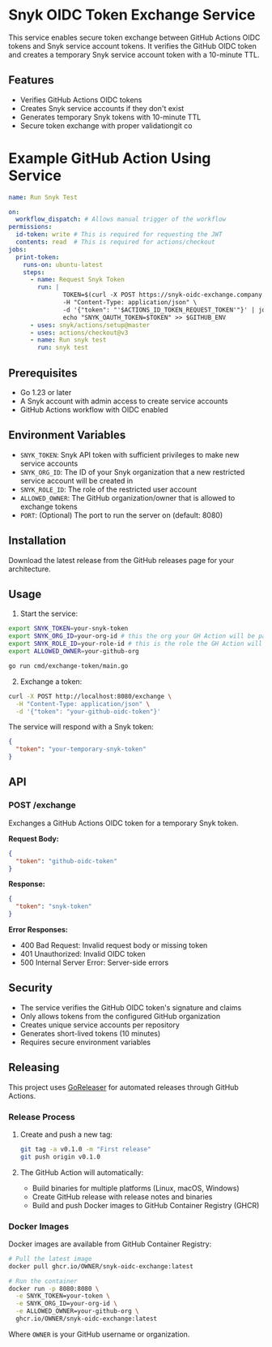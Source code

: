 # Snyk OIDC Token Exchange Service

This service enables secure token exchange between GitHub Actions OIDC tokens and Snyk service account tokens. It verifies the GitHub OIDC token and creates a temporary Snyk service account token with a 10-minute TTL.

## Features

- Verifies GitHub Actions OIDC tokens
- Creates Snyk service accounts if they don't exist
- Generates temporary Snyk tokens with 10-minute TTL
- Secure token exchange with proper validationgit co

# Example GitHub Action Using Service

```yaml
name: Run Snyk Test

on:
  workflow_dispatch: # Allows manual trigger of the workflow
permissions:
  id-token: write # This is required for requesting the JWT
  contents: read  # This is required for actions/checkout
jobs:
  print-token:
    runs-on: ubuntu-latest
    steps:
      - name: Request Snyk Token
        run: |
               TOKEN=$(curl -X POST https://snyk-oidc-exchange.company.com/exchange \
               -H "Content-Type: application/json" \
               -d '{"token": "'$ACTIONS_ID_TOKEN_REQUEST_TOKEN'"}' | jq -r .token)
               echo "SNYK_OAUTH_TOKEN=$TOKEN" >> $GITHUB_ENV
      - uses: snyk/actions/setup@master
      - uses: actions/checkout@v3
      - name: Run snyk test
        run: snyk test
```

## Prerequisites

- Go 1.23 or later
- A Snyk account with admin access to create service accounts
- GitHub Actions workflow with OIDC enabled

## Environment Variables

- `SNYK_TOKEN`: Snyk API token with sufficient privileges to make new service accounts
- `SNYK_ORG_ID`: The ID of your Snyk organization that a new restricted service account will be created in
- `SNYK_ROLE_ID`: The role of the restricted user account
- `ALLOWED_OWNER`: The GitHub organization/owner that is allowed to exchange tokens
- `PORT`: (Optional) The port to run the server on (default: 8080)

## Installation

Download the latest release from the GitHub releases page for your architecture.

## Usage

1. Start the service:

```bash
export SNYK_TOKEN=your-snyk-token
export SNYK_ORG_ID=your-org-id # this the org your GH Action will be part of
export SNYK_ROLE_ID=your-role-id # this is the role the GH Action will receive
export ALLOWED_OWNER=your-github-org

go run cmd/exchange-token/main.go
```

2. Exchange a token:

```bash
curl -X POST http://localhost:8080/exchange \
  -H "Content-Type: application/json" \
  -d '{"token": "your-github-oidc-token"}'
```

The service will respond with a Snyk token:

```json
{
  "token": "your-temporary-snyk-token"
}
```

## API

### POST /exchange

Exchanges a GitHub Actions OIDC token for a temporary Snyk token.

**Request Body:**
```json
{
  "token": "github-oidc-token"
}
```

**Response:**
```json
{
  "token": "snyk-token"
}
```

**Error Responses:**
- 400 Bad Request: Invalid request body or missing token
- 401 Unauthorized: Invalid OIDC token
- 500 Internal Server Error: Server-side errors

## Security

- The service verifies the GitHub OIDC token's signature and claims
- Only allows tokens from the configured GitHub organization
- Creates unique service accounts per repository
- Generates short-lived tokens (10 minutes)
- Requires secure environment variables

## Releasing

This project uses [GoReleaser](https://goreleaser.com/) for automated releases through GitHub Actions.

### Release Process

1. Create and push a new tag:
   ```bash
   git tag -a v0.1.0 -m "First release"
   git push origin v0.1.0
   ```

2. The GitHub Action will automatically:
   - Build binaries for multiple platforms (Linux, macOS, Windows)
   - Create GitHub release with release notes and binaries
   - Build and push Docker images to GitHub Container Registry (GHCR)

### Docker Images

Docker images are available from GitHub Container Registry:

```bash
# Pull the latest image
docker pull ghcr.io/OWNER/snyk-oidc-exchange:latest

# Run the container
docker run -p 8080:8080 \
  -e SNYK_TOKEN=your-token \
  -e SNYK_ORG_ID=your-org-id \
  -e ALLOWED_OWNER=your-github-org \
  ghcr.io/OWNER/snyk-oidc-exchange:latest
```

Where `OWNER` is your GitHub username or organization.

